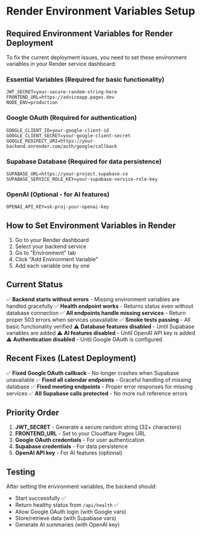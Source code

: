 # Render Environment Variables Setup

## Required Environment Variables for Render Deployment

To fix the current deployment issues, you need to set these environment variables in your Render service dashboard:

### Essential Variables (Required for basic functionality)
```
JWT_SECRET=your-secure-random-string-here
FRONTEND_URL=https://adviceapp.pages.dev
NODE_ENV=production
```

### Google OAuth (Required for authentication)
```
GOOGLE_CLIENT_ID=your-google-client-id
GOOGLE_CLIENT_SECRET=your-google-client-secret
GOOGLE_REDIRECT_URI=https://your-backend.onrender.com/auth/google/callback
```

### Supabase Database (Required for data persistence)
```
SUPABASE_URL=https://your-project.supabase.co
SUPABASE_SERVICE_ROLE_KEY=your-supabase-service-role-key
```

### OpenAI (Optional - for AI features)
```
OPENAI_API_KEY=sk-proj-your-openai-key
```

## How to Set Environment Variables in Render

1. Go to your Render dashboard
2. Select your backend service
3. Go to "Environment" tab
4. Click "Add Environment Variable"
5. Add each variable one by one

## Current Status

✅ **Backend starts without errors** - Missing environment variables are handled gracefully
✅ **Health endpoint works** - Returns status even without database connection
✅ **All endpoints handle missing services** - Return proper 503 errors when services unavailable
✅ **Smoke tests passing** - All basic functionality verified
⚠️ **Database features disabled** - Until Supabase variables are added
⚠️ **AI features disabled** - Until OpenAI API key is added
⚠️ **Authentication disabled** - Until Google OAuth is configured

## Recent Fixes (Latest Deployment)

✅ **Fixed Google OAuth callback** - No longer crashes when Supabase unavailable
✅ **Fixed all calendar endpoints** - Graceful handling of missing database
✅ **Fixed meeting endpoints** - Proper error responses for missing services
✅ **All Supabase calls protected** - No more null reference errors

## Priority Order

1. **JWT_SECRET** - Generate a secure random string (32+ characters)
2. **FRONTEND_URL** - Set to your Cloudflare Pages URL
3. **Google OAuth credentials** - For user authentication
4. **Supabase credentials** - For data persistence
5. **OpenAI API key** - For AI features (optional)

## Testing

After setting the environment variables, the backend should:
- Start successfully ✅
- Return healthy status from `/api/health` ✅
- Allow Google OAuth login (with Google vars)
- Store/retrieve data (with Supabase vars)
- Generate AI summaries (with OpenAI key)
